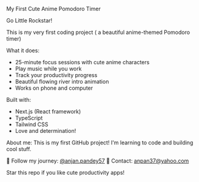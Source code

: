  My First Cute Anime Pomodoro Timer

Go Little Rockstar! 

This is my very first coding project ( a beautiful anime-themed Pomodoro timer)

What it does:
- 25-minute focus sessions with cute anime characters
- Play music while you work
- Track your productivity progress
- Beautiful flowing river intro animation
- Works on phone and computer

 Built with:
- Next.js (React framework)
- TypeScript
- Tailwind CSS
- Love and determination! 

 About me:
This is my first GitHub project! I'm learning to code and building cool stuff.

📸 Follow my journey: [@anjan.pandey57](https://instagram.com/anjan.pandey57)
📧 Contact: anpan37@yahoo.com


Star this repo if you like cute productivity apps!
